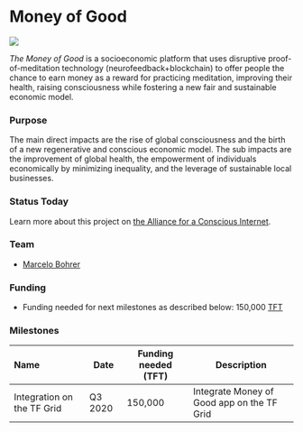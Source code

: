 # Money of Good

![](https://www.consciousinternet.org/threefold/info/projects/money_of_good/money_of_good.jpg)

*The Money of Good* is a socioeconomic platform that uses disruptive proof-of-meditation technology (neurofeedback+blockchain) to offer people the chance to earn money as a reward for practicing meditation, improving their health, raising consciousness while fostering a new fair and sustainable economic model.

### Purpose

The main direct impacts are the rise of global consciousness and the birth of a new regenerative and conscious economic model. The sub impacts are the improvement of global health, the empowerment of individuals economically by minimizing inequality, and the leverage of sustainable local businesses.

### Status Today



Learn more about this project on [the Alliance for a Conscious Internet](https://www.consciousinternet.org/index.html#/projects/Money%20of%20Good).

### Team

- [Marcelo Bohrer](https://www.consciousinternet.org/#/people/marcelo_bohrer)

### Funding

- Funding needed for next milestones as described below: 150,000 [TFT](threefold__threefold_token)

### Milestones

| Name         | Date   | Funding needed (TFT) | Description
|:-------------|--------|-------------|-----------------|
| Integration on the TF Grid | Q3 2020 |  150,000 | Integrate Money of Good app on the TF Grid |